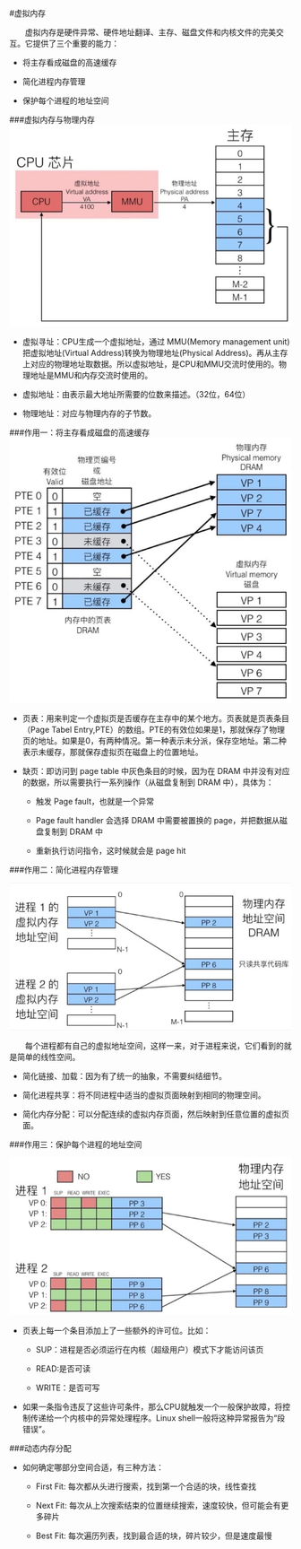 #虚拟内存

　　虚拟内存是硬件异常、硬件地址翻译、主存、磁盘文件和内核文件的完美交互。它提供了三个重要的能力：

- 将主存看成磁盘的高速缓存

- 简化进程内存管理

- 保护每个进程的地址空间

###虚拟内存与物理内存
![](./pic/virtual_address.jpg)

- 虚拟寻址：CPU生成一个虚拟地址，通过 MMU(Memory management unit)把虚拟地址(Virtual Address)转换为物理地址(Physical Address)。再从主存上对应的物理地址取数据。所以虚拟地址，是CPU和MMU交流时使用的。物理地址是MMU和内存交流时使用的。

- 虚拟地址：由表示最大地址所需要的位数来描述。（32位，64位）

- 物理地址：对应与物理内存的子节数。


###作用一：将主存看成磁盘的高速缓存
![](./pic/page_tabel.jpg)

- 页表：用来判定一个虚拟页是否缓存在主存中的某个地方。页表就是页表条目（Page Tabel Entry,PTE）的数组。PTE的有效位如果是1，那就保存了物理页的地址。如果是0，有两种情况。第一种表示未分派，保存空地址。第二种表示未缓存，那就保存虚拟页在磁盘上的位置地址。

- 缺页：即访问到 page table 中灰色条目的时候，因为在 DRAM 中并没有对应的数据，所以需要执行一系列操作（从磁盘复制到 DRAM 中），具体为：

	- 触发 Page fault，也就是一个异常

	- Page fault handler 会选择 DRAM 中需要被置换的 page，并把数据从磁盘复制到 DRAM 中

	- 重新执行访问指令，这时候就会是 page hit


###作用二：简化进程内存管理

![](./pic/mem_manage.jpg)

　　每个进程都有自己的虚拟地址空间，这样一来，对于进程来说，它们看到的就是简单的线性空间。

- 简化链接、加载：因为有了统一的抽象，不需要纠结细节。

- 简化进程共享：将不同进程中适当的虚拟页面映射到相同的物理空间。

- 简化内存分配：可以分配连续的虚拟内存页面，然后映射到任意位置的虚拟页面。

###作用三：保护每个进程的地址空间

![](./pic/mem_protect.jpg)

- 页表上每一个条目添加上了一些额外的许可位。比如：

	- SUP：进程是否必须运行在内核（超级用户）模式下才能访问该页

	- READ:是否可读

	- WRITE：是否可写

- 如果一条指令违反了这些许可条件，那么CPU就触发一个一般保护故障，将控制传递给一个内核中的异常处理程序。Linux shell一般将这种异常报告为“段错误”。

###动态内存分配

- 如何确定哪部分空间合适，有三种方法：

	- First Fit: 每次都从头进行搜索，找到第一个合适的块，线性查找

	- Next Fit: 每次从上次搜索结束的位置继续搜索，速度较快，但可能会有更多碎片

	- Best Fit: 每次遍历列表，找到最合适的块，碎片较少，但是速度最慢
